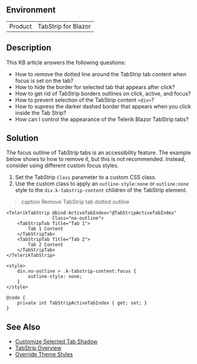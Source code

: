 
## Environment

<table>
<tbody>
<tr>
<td>Product</td>
<td>TabStrip for Blazor</td>
</tr>
</tbody>
</table>

## Description

This KB article answers the following questions:

* How to remove the dotted line around the TabStrip tab content when focus is set on the tab?
* How to hide the border for selected tab that appears after click?
* How to get rid of TabStrip borders outlines on click, active, and focus?
* How to prevent selection of the TabStrip content `<div>`?
* How to supress the darker dashed border that appears when you click inside the Tab Strip?
* How can I control the appearance of the Telerik Blazor TabStrip tabs?

## Solution

The focus outline of TabStrip tabs is an accessibility feature. The example below shows to how to remove it, but this is not recommended. Instead, consider using different custom focus styles.

1. Set the TabStrip `Class` parameter to a custom CSS class.
1. Use the custom class to apply an `outline-style:none` or `outline:none` style to the `div.k-tabstrip-content` children of the TabStrip element.

>caption Remove TabStrip tab dotted outline

````RAZOR
<TelerikTabStrip @bind-ActiveTabIndex="@TabStripActiveTabIndex"
                 Class="no-outline">
    <TabStripTab Title="Tab 1">
        Tab 1 Content
    </TabStripTab>
    <TabStripTab Title="Tab 2">
        Tab 2 Content
    </TabStripTab>
</TelerikTabStrip>

<style>
    div.no-outline > .k-tabstrip-content:focus {
        outline-style: none;
    }
</style>

@code {
    private int TabStripActiveTabIndex { get; set; }
}
````

## See Also

* [Customize Selected Tab Shadow](slug:tabstrip-customize-selected-tab-border-blazor)
* [TabStrip Overview](slug:components/tabstrip/overview)
* [Override Theme Styles](slug:themes-override)

